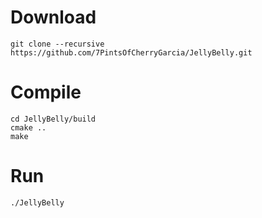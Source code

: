 # Download
    git clone --recursive https://github.com/7PintsOfCherryGarcia/JellyBelly.git
# Compile
    cd JellyBelly/build
    cmake ..
    make
# Run
    ./JellyBelly
